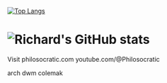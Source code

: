 [![Top Langs](https://github-readme-stats.vercel.app/api/top-langs/?username=rxzheng&langs_count=10)](https://github.com/anuraghazra/github-readme-stats)


# ![Richard's GitHub stats](https://github-readme-stats.vercel.app/api?username=rxzheng&show_icons=true&theme=tokyonight)

Visit philosocratic.com
youtube.com/@Philosocratic

arch dwm
colemak
